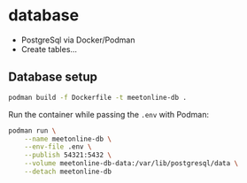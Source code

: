 # database

+ PostgreSql via Docker/Podman
+ Create tables...


## Database setup

```bash
podman build -f Dockerfile -t meetonline-db .
```

Run the container while passing the `.env` with Podman:

```bash
podman run \
	--name meetonline-db \
	--env-file .env \
	--publish 54321:5432 \
	--volume meetonline-db-data:/var/lib/postgresql/data \
	--detach meetonline-db
```
